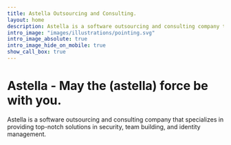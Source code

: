 ```yaml
---
title: Astella Outsourcing and Consulting.
layout: home
description: Astella is a software outsourcing and consulting company that specializes in providing top-notch solutions in security, team building, and identity management.
intro_image: "images/illustrations/pointing.svg"
intro_image_absolute: true
intro_image_hide_on_mobile: true
show_call_box: true
---
```


# Astella - May the (astella) force be with you.

Astella is a software outsourcing and consulting company that specializes in providing top-notch solutions in security, team building, and identity management.

